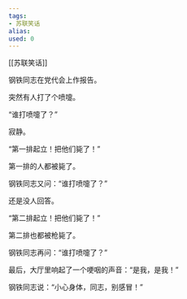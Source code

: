 ```yaml
---
tags: 
- 苏联笑话 
alias:
used: 0
---
```

[[苏联笑话]]

钢铁同志在党代会上作报告。

突然有人打了个喷嚏。

“谁打喷嚏了？”

寂静。

“第一排起立！把他们毙了！”

第一排的人都被毙了。

钢铁同志又问：“谁打喷嚏了？”

还是没人回答。

“第二排起立！把他们毙了！”

第二排也都被枪毙了。

钢铁同志再问：“谁打喷嚏了？”

最后，大厅里响起了一个哽咽的声音：“是我，是我！”

钢铁同志说：“小心身体，同志，别感冒！”




